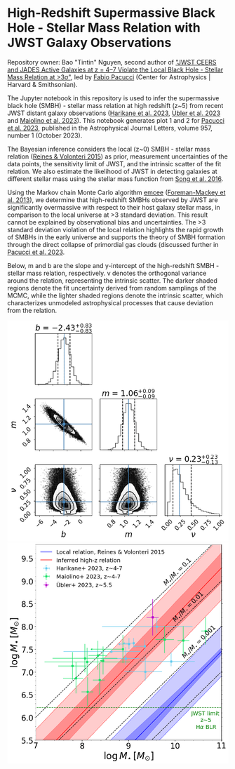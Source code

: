 # High-Redshift Supermassive Black Hole - Stellar Mass Relation with JWST Galaxy Observations

Repository owner: Bao "Tintin" Nguyen, second author of ["JWST CEERS and JADES Active Galaxies at z = 4–7 Violate the Local Black Hole - Stellar Mass Relation at >3σ"](https://iopscience.iop.org/article/10.3847/2041-8213/ad0158), led by [Fabio Pacucci](https://www.fabiopacucci.com) (Center for Astrophysics | Harvard & Smithsonian).

The Jupyter notebook in this repository is used to infer the supermassive black hole (SMBH) - stellar mass relation
at high redshift (z~5) from recent JWST distant galaxy observations ([Harikane et al. 2023](https://arxiv.org/abs/2303.11946), 
[Übler et al. 2023](https://arxiv.org/abs/2302.06647) and [Maiolino et al. 2023](https://arxiv.org/abs/2308.01230)).
This notebook generates plot 1 and 2 for [Pacucci et al. 2023](https://iopscience.iop.org/article/10.3847/2041-8213/ad0158), published
in the Astrophysical Journal Letters, volume 957, number 1 (October 2023).

The Bayesian inference considers the local (z~0) SMBH - stellar mass relation ([Reines & Volonteri 2015](https://arxiv.org/abs/1508.06274))
as prior, measurement uncertainties of the data points, the sensitivity limit of JWST, and the intrinsic 
scatter of the fit relation. We also estimate the likelihood of JWST in detecting galaxies at different stellar mass 
using the stellar mass function from [Song et al. 2016](https://arxiv.org/pdf/1507.05636.pdf).

Using the Markov chain Monte Carlo algorithm [emcee](https://arxiv.org/pdf/1507.05636.pdf) ([Foreman-Mackey et al.
2013](https://arxiv.org/abs/1202.3665)), we determine that high-redshift SMBHs observed by JWST are significantly overmassive 
with respect to their host galaxy stellar mass, in comparison to the local universe at >3 standard deviation. This result 
cannot be explained by observational bias and uncertainties. The >3 standard deviation violation of the local relation 
highlights the rapid growth of SMBHs in the early universe and supports the theory of SMBH 
formation through the direct collapse of primordial gas clouds (discussed further in [Pacucci et al. 2023](https://iopscience.iop.org/article/10.3847/2041-8213/ad0158).

Below, m and b are the slope and y-intercept of the high-redshift SMBH - stellar mass relation, respectively.
v denotes the orthogonal variance around the relation, representing the intrinsic scatter. The darker shaded regions
denote the fit uncertainty derived from random samplings of the MCMC, while the lighter shaded regions denote
the intrinsic scatter, which characterizes unmodeled astrophysical processes that cause deviation from the relation.

<img src="prior.png" width="600"/>
<img src="fit.png" width="600"/>

